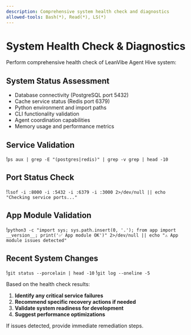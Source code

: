 ```yaml
---
description: Comprehensive system health check and diagnostics
allowed-tools: Bash(*), Read(*), LS(*)
---
```


# System Health Check & Diagnostics

Perform comprehensive health check of LeanVibe Agent Hive system:

## System Status Assessment
- Database connectivity (PostgreSQL port 5432)
- Cache service status (Redis port 6379) 
- Python environment and import paths
- CLI functionality validation
- Agent coordination capabilities
- Memory usage and performance metrics

## Service Validation
!`ps aux | grep -E "(postgres|redis)" | grep -v grep | head -10`

## Port Status Check
!`lsof -i :8000 -i :5432 -i :6379 -i :3000 2>/dev/null || echo "Checking service ports..."`

## App Module Validation  
!`python3 -c "import sys; sys.path.insert(0, '.'); from app import __version__; print('✅ App module OK')" 2>/dev/null || echo "⚠️ App module issues detected"`

## Recent System Changes
!`git status --porcelain | head -10`
!`git log --oneline -5`

Based on the health check results:
1. **Identify any critical service failures**
2. **Recommend specific recovery actions if needed**
3. **Validate system readiness for development**
4. **Suggest performance optimizations**

If issues detected, provide immediate remediation steps.